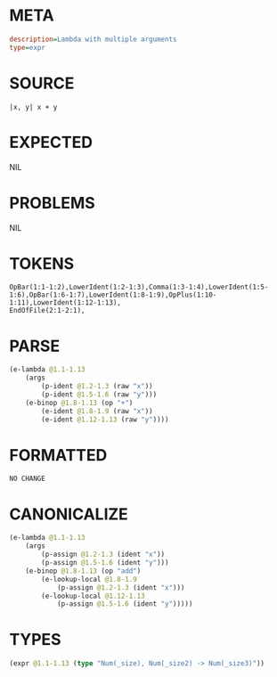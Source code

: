 # META
~~~ini
description=Lambda with multiple arguments
type=expr
~~~
# SOURCE
~~~roc
|x, y| x + y
~~~
# EXPECTED
NIL
# PROBLEMS
NIL
# TOKENS
~~~zig
OpBar(1:1-1:2),LowerIdent(1:2-1:3),Comma(1:3-1:4),LowerIdent(1:5-1:6),OpBar(1:6-1:7),LowerIdent(1:8-1:9),OpPlus(1:10-1:11),LowerIdent(1:12-1:13),
EndOfFile(2:1-2:1),
~~~
# PARSE
~~~clojure
(e-lambda @1.1-1.13
	(args
		(p-ident @1.2-1.3 (raw "x"))
		(p-ident @1.5-1.6 (raw "y")))
	(e-binop @1.8-1.13 (op "+")
		(e-ident @1.8-1.9 (raw "x"))
		(e-ident @1.12-1.13 (raw "y"))))
~~~
# FORMATTED
~~~roc
NO CHANGE
~~~
# CANONICALIZE
~~~clojure
(e-lambda @1.1-1.13
	(args
		(p-assign @1.2-1.3 (ident "x"))
		(p-assign @1.5-1.6 (ident "y")))
	(e-binop @1.8-1.13 (op "add")
		(e-lookup-local @1.8-1.9
			(p-assign @1.2-1.3 (ident "x")))
		(e-lookup-local @1.12-1.13
			(p-assign @1.5-1.6 (ident "y")))))
~~~
# TYPES
~~~clojure
(expr @1.1-1.13 (type "Num(_size), Num(_size2) -> Num(_size3)"))
~~~
